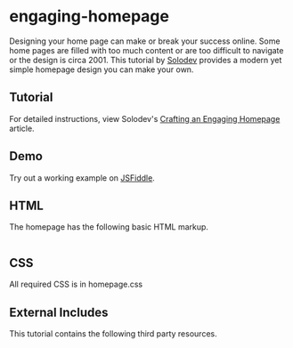 # engaging-homepage
Designing your home page can make or break your success online. Some home pages are filled with too much content or are too difficult to navigate or the design is circa 2001. This tutorial by [Solodev](https://www.solodev.com/) provides a modern yet simple homepage design you can make your own.

## Tutorial

For detailed instructions, view Solodev's [Crafting an Engaging Homepage](https://www.solodev.com/blog/web-design/crafting-an-engaging-homepage.stml) article.

## Demo

Try out a working example on [JSFiddle](https://jsfiddle.net/solodev/2nw1n6ow/).

## HTML

The homepage has the following basic HTML markup.

```

```

## CSS

All required CSS is in homepage.css

## External Includes

This tutorial contains the following third party resources.

```

```
